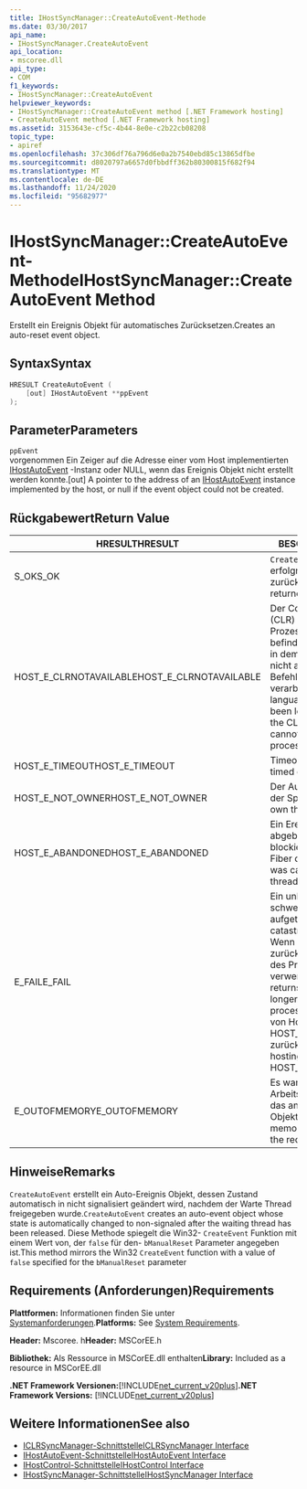 ```yaml
---
title: IHostSyncManager::CreateAutoEvent-Methode
ms.date: 03/30/2017
api_name:
- IHostSyncManager.CreateAutoEvent
api_location:
- mscoree.dll
api_type:
- COM
f1_keywords:
- IHostSyncManager::CreateAutoEvent
helpviewer_keywords:
- IHostSyncManager::CreateAutoEvent method [.NET Framework hosting]
- CreateAutoEvent method [.NET Framework hosting]
ms.assetid: 3153643e-cf5c-4b44-8e0e-c2b22cb08208
topic_type:
- apiref
ms.openlocfilehash: 37c306df76a796d6e0a2b7540ebd85c13865dfbe
ms.sourcegitcommit: d8020797a6657d0fbbdff362b80300815f682f94
ms.translationtype: MT
ms.contentlocale: de-DE
ms.lasthandoff: 11/24/2020
ms.locfileid: "95682977"
---
```

# <a name="ihostsyncmanagercreateautoevent-method"></a><span data-ttu-id="dbc09-102">IHostSyncManager::CreateAutoEvent-Methode</span><span class="sxs-lookup"><span data-stu-id="dbc09-102">IHostSyncManager::CreateAutoEvent Method</span></span>

<span data-ttu-id="dbc09-103">Erstellt ein Ereignis Objekt für automatisches Zurücksetzen.</span><span class="sxs-lookup"><span data-stu-id="dbc09-103">Creates an auto-reset event object.</span></span>  
  
## <a name="syntax"></a><span data-ttu-id="dbc09-104">Syntax</span><span class="sxs-lookup"><span data-stu-id="dbc09-104">Syntax</span></span>  
  
```cpp  
HRESULT CreateAutoEvent (  
    [out] IHostAutoEvent **ppEvent  
);  
```  
  
## <a name="parameters"></a><span data-ttu-id="dbc09-105">Parameter</span><span class="sxs-lookup"><span data-stu-id="dbc09-105">Parameters</span></span>  

 `ppEvent`  
 <span data-ttu-id="dbc09-106">vorgenommen Ein Zeiger auf die Adresse einer vom Host implementierten [IHostAutoEvent](ihostautoevent-interface.md) -Instanz oder NULL, wenn das Ereignis Objekt nicht erstellt werden konnte.</span><span class="sxs-lookup"><span data-stu-id="dbc09-106">[out] A pointer to the address of an [IHostAutoEvent](ihostautoevent-interface.md) instance implemented by the host, or null if the event object could not be created.</span></span>  
  
## <a name="return-value"></a><span data-ttu-id="dbc09-107">Rückgabewert</span><span class="sxs-lookup"><span data-stu-id="dbc09-107">Return Value</span></span>  
  
|<span data-ttu-id="dbc09-108">HRESULT</span><span class="sxs-lookup"><span data-stu-id="dbc09-108">HRESULT</span></span>|<span data-ttu-id="dbc09-109">BESCHREIBUNG</span><span class="sxs-lookup"><span data-stu-id="dbc09-109">Description</span></span>|  
|-------------|-----------------|  
|<span data-ttu-id="dbc09-110">S_OK</span><span class="sxs-lookup"><span data-stu-id="dbc09-110">S_OK</span></span>|<span data-ttu-id="dbc09-111">`CreateAutoEvent` wurde erfolgreich zurückgegeben.</span><span class="sxs-lookup"><span data-stu-id="dbc09-111">`CreateAutoEvent` returned successfully.</span></span>|  
|<span data-ttu-id="dbc09-112">HOST_E_CLRNOTAVAILABLE</span><span class="sxs-lookup"><span data-stu-id="dbc09-112">HOST_E_CLRNOTAVAILABLE</span></span>|<span data-ttu-id="dbc09-113">Der Common Language Runtime (CLR) wurde nicht in einen Prozess geladen, oder die CLR befindet sich in einem Zustand, in dem Sie verwalteten Code nicht ausführen oder den-Befehl nicht erfolgreich verarbeiten kann.</span><span class="sxs-lookup"><span data-stu-id="dbc09-113">The common language runtime (CLR) has not been loaded into a process, or the CLR is in a state in which it cannot run managed code or process the call successfully.</span></span>|  
|<span data-ttu-id="dbc09-114">HOST_E_TIMEOUT</span><span class="sxs-lookup"><span data-stu-id="dbc09-114">HOST_E_TIMEOUT</span></span>|<span data-ttu-id="dbc09-115">Timeout des Aufrufes.</span><span class="sxs-lookup"><span data-stu-id="dbc09-115">The call timed out.</span></span>|  
|<span data-ttu-id="dbc09-116">HOST_E_NOT_OWNER</span><span class="sxs-lookup"><span data-stu-id="dbc09-116">HOST_E_NOT_OWNER</span></span>|<span data-ttu-id="dbc09-117">Der Aufrufer ist nicht Besitzer der Sperre.</span><span class="sxs-lookup"><span data-stu-id="dbc09-117">The caller does not own the lock.</span></span>|  
|<span data-ttu-id="dbc09-118">HOST_E_ABANDONED</span><span class="sxs-lookup"><span data-stu-id="dbc09-118">HOST_E_ABANDONED</span></span>|<span data-ttu-id="dbc09-119">Ein Ereignis wurde abgebrochen, während ein blockierter Thread oder eine Fiber darauf wartete.</span><span class="sxs-lookup"><span data-stu-id="dbc09-119">An event was canceled while a blocked thread or fiber was waiting on it.</span></span>|  
|<span data-ttu-id="dbc09-120">E_FAIL</span><span class="sxs-lookup"><span data-stu-id="dbc09-120">E_FAIL</span></span>|<span data-ttu-id="dbc09-121">Ein unbekannter schwerwiegender Fehler ist aufgetreten.</span><span class="sxs-lookup"><span data-stu-id="dbc09-121">An unknown catastrophic failure occurred.</span></span> <span data-ttu-id="dbc09-122">Wenn eine Methode E_FAIL zurückgibt, ist die CLR innerhalb des Prozesses nicht mehr verwendbar.</span><span class="sxs-lookup"><span data-stu-id="dbc09-122">When a method returns E_FAIL, the CLR is no longer usable within the process.</span></span> <span data-ttu-id="dbc09-123">Nachfolgende Aufrufe von Hostingmethoden geben HOST_E_CLRNOTAVAILABLE zurück.</span><span class="sxs-lookup"><span data-stu-id="dbc09-123">Subsequent calls to hosting methods return HOST_E_CLRNOTAVAILABLE.</span></span>|  
|<span data-ttu-id="dbc09-124">E_OUTOFMEMORY</span><span class="sxs-lookup"><span data-stu-id="dbc09-124">E_OUTOFMEMORY</span></span>|<span data-ttu-id="dbc09-125">Es war nicht genügend Arbeitsspeicher verfügbar, um das angeforderte Ereignis Objekt zu erstellen.</span><span class="sxs-lookup"><span data-stu-id="dbc09-125">Not enough memory was available to create the requested event object.</span></span>|  
  
## <a name="remarks"></a><span data-ttu-id="dbc09-126">Hinweise</span><span class="sxs-lookup"><span data-stu-id="dbc09-126">Remarks</span></span>  

 <span data-ttu-id="dbc09-127">`CreateAutoEvent` erstellt ein Auto-Ereignis Objekt, dessen Zustand automatisch in nicht signalisiert geändert wird, nachdem der Warte Thread freigegeben wurde.</span><span class="sxs-lookup"><span data-stu-id="dbc09-127">`CreateAutoEvent` creates an auto-event object whose state is automatically changed to non-signaled after the waiting thread has been released.</span></span> <span data-ttu-id="dbc09-128">Diese Methode spiegelt die Win32- `CreateEvent` Funktion mit einem Wert von, der `false` für den- `bManualReset` Parameter angegeben ist.</span><span class="sxs-lookup"><span data-stu-id="dbc09-128">This method mirrors the Win32 `CreateEvent` function with a value of `false` specified for the `bManualReset` parameter</span></span>  
  
## <a name="requirements"></a><span data-ttu-id="dbc09-129">Requirements (Anforderungen)</span><span class="sxs-lookup"><span data-stu-id="dbc09-129">Requirements</span></span>  

 <span data-ttu-id="dbc09-130">**Plattformen:** Informationen finden Sie unter [Systemanforderungen](../../get-started/system-requirements.md).</span><span class="sxs-lookup"><span data-stu-id="dbc09-130">**Platforms:** See [System Requirements](../../get-started/system-requirements.md).</span></span>  
  
 <span data-ttu-id="dbc09-131">**Header:** Mscoree. h</span><span class="sxs-lookup"><span data-stu-id="dbc09-131">**Header:** MSCorEE.h</span></span>  
  
 <span data-ttu-id="dbc09-132">**Bibliothek:** Als Ressource in MSCorEE.dll enthalten</span><span class="sxs-lookup"><span data-stu-id="dbc09-132">**Library:** Included as a resource in MSCorEE.dll</span></span>  
  
 <span data-ttu-id="dbc09-133">**.NET Framework Versionen:**[!INCLUDE[net_current_v20plus](../../../../includes/net-current-v20plus-md.md)]</span><span class="sxs-lookup"><span data-stu-id="dbc09-133">**.NET Framework Versions:** [!INCLUDE[net_current_v20plus](../../../../includes/net-current-v20plus-md.md)]</span></span>  
  
## <a name="see-also"></a><span data-ttu-id="dbc09-134">Weitere Informationen</span><span class="sxs-lookup"><span data-stu-id="dbc09-134">See also</span></span>

- [<span data-ttu-id="dbc09-135">ICLRSyncManager-Schnittstelle</span><span class="sxs-lookup"><span data-stu-id="dbc09-135">ICLRSyncManager Interface</span></span>](iclrsyncmanager-interface.md)
- [<span data-ttu-id="dbc09-136">IHostAutoEvent-Schnittstelle</span><span class="sxs-lookup"><span data-stu-id="dbc09-136">IHostAutoEvent Interface</span></span>](ihostautoevent-interface.md)
- [<span data-ttu-id="dbc09-137">IHostControl-Schnittstelle</span><span class="sxs-lookup"><span data-stu-id="dbc09-137">IHostControl Interface</span></span>](ihostcontrol-interface.md)
- [<span data-ttu-id="dbc09-138">IHostSyncManager-Schnittstelle</span><span class="sxs-lookup"><span data-stu-id="dbc09-138">IHostSyncManager Interface</span></span>](ihostsyncmanager-interface.md)

